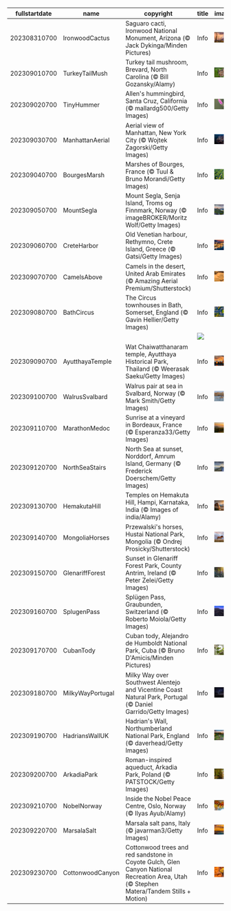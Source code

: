 |fullstartdate|name|copyright|title|image|
|--|--|--|--|--|
202308310700|IronwoodCactus|Saguaro cacti, Ironwood National Monument, Arizona (© Jack Dykinga/Minden Pictures)|Info|![](/en-AU/2023/09/202308310700IronwoodCactus.jpg)|
202309010700|TurkeyTailMush|Turkey tail mushroom, Brevard, North Carolina (© Bill Gozansky/Alamy)|Info|![](/en-AU/2023/09/202309010700TurkeyTailMush.jpg)|
202309020700|TinyHummer|Allen's hummingbird, Santa Cruz, California (© mallardg500/Getty Images)|Info|![](/en-AU/2023/09/202309020700TinyHummer.jpg)|
202309030700|ManhattanAerial|Aerial view of Manhattan, New York City (© Wojtek Zagorski/Getty Images)|Info|![](/en-AU/2023/09/202309030700ManhattanAerial.jpg)|
202309040700|BourgesMarsh|Marshes of Bourges, France (© Tuul & Bruno Morandi/Getty Images)|Info|![](/en-AU/2023/09/202309040700BourgesMarsh.jpg)|
202309050700|MountSegla|Mount Segla, Senja Island, Troms og Finnmark, Norway (© imageBROKER/Moritz Wolf/Getty Images)|Info|![](/en-AU/2023/09/202309050700MountSegla.jpg)|
202309060700|CreteHarbor|Old Venetian harbour, Rethymno, Crete Island, Greece (© Gatsi/Getty Images)|Info|![](/en-AU/2023/09/202309060700CreteHarbor.jpg)|
202309070700|CamelsAbove|Camels in the desert, United Arab Emirates (© Amazing Aerial Premium/Shutterstock)|Info|![](/en-AU/2023/09/202309070700CamelsAbove.jpg)|
202309080700|BathCircus|The Circus townhouses in Bath, Somerset, England (© Gavin Hellier/Getty Images)|Info|![](/en-AU/2023/09/202309080700BathCircus.jpg)|
||||![](/en-AU/2023/09/.jpg)|
202309090700|AyutthayaTemple|Wat Chaiwatthanaram temple, Ayutthaya Historical Park, Thailand (© Weerasak Saeku/Getty Images)|Info|![](/en-AU/2023/09/202309090700AyutthayaTemple.jpg)|
202309100700|WalrusSvalbard|Walrus pair at sea in Svalbard, Norway (© Mark Smith/Getty Images)|Info|![](/en-AU/2023/09/202309100700WalrusSvalbard.jpg)|
202309110700|MarathonMedoc|Sunrise at a vineyard in Bordeaux, France (© Esperanza33/Getty Images)|Info|![](/en-AU/2023/09/202309110700MarathonMedoc.jpg)|
202309120700|NorthSeaStairs|North Sea at sunset, Norddorf, Amrum Island, Germany (© Frederick Doerschem/Getty Images)|Info|![](/en-AU/2023/09/202309120700NorthSeaStairs.jpg)|
202309130700|HemakutaHill|Temples on Hemakuta Hill, Hampi, Karnataka, India (© Images of india/Alamy)|Info|![](/en-AU/2023/09/202309130700HemakutaHill.jpg)|
202309140700|MongoliaHorses|Przewalski's horses, Hustai National Park, Mongolia (© Ondrej Prosicky/Shutterstock)|Info|![](/en-AU/2023/09/202309140700MongoliaHorses.jpg)|
202309150700|GlenariffForest|Sunset in Glenariff Forest Park, County Antrim, Ireland (© Peter Zelei/Getty Images)|Info|![](/en-AU/2023/09/202309150700GlenariffForest.jpg)|
202309160700|SplugenPass|Splügen Pass, Graubunden, Switzerland (© Roberto Moiola/Getty Images)|Info|![](/en-AU/2023/09/202309160700SplugenPass.jpg)|
202309170700|CubanTody|Cuban tody, Alejandro de Humboldt National Park, Cuba (© Bruno D'Amicis/Minden Pictures)|Info|![](/en-AU/2023/09/202309170700CubanTody.jpg)|
202309180700|MilkyWayPortugal|Milky Way over Southwest Alentejo and Vicentine Coast Natural Park, Portugal (© Daniel Garrido/Getty Images)|Info|![](/en-AU/2023/09/202309180700MilkyWayPortugal.jpg)|
202309190700|HadriansWallUK|Hadrian's Wall, Northumberland National Park, England (© daverhead/Getty Images)|Info|![](/en-AU/2023/09/202309190700HadriansWallUK.jpg)|
202309200700|ArkadiaPark|Roman-inspired aqueduct, Arkadia Park, Poland (© PATSTOCK/Getty Images)|Info|![](/en-AU/2023/09/202309200700ArkadiaPark.jpg)|
202309210700|NobelNorway|Inside the Nobel Peace Centre, Oslo, Norway (© Ilyas Ayub/Alamy)|Info|![](/en-AU/2023/09/202309210700NobelNorway.jpg)|
202309220700|MarsalaSalt|Marsala salt pans, Italy (© javarman3/Getty Images)|Info|![](/en-AU/2023/09/202309220700MarsalaSalt.jpg)|
202309230700|CottonwoodCanyon|Cottonwood trees and red sandstone in Coyote Gulch, Glen Canyon National Recreation Area, Utah (© Stephen Matera/Tandem Stills + Motion)|Info|![](/en-AU/2023/09/202309230700CottonwoodCanyon.jpg)|
